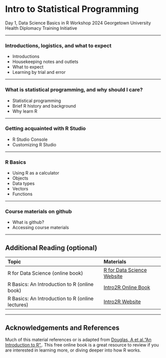 Intro to Statistical Programming
================
Day 1, Data Science Basics in R Workshop
2024 Georgetown University Health Diplomacy Training Initiative

------------------------------------------------------------------------

### Introductions, logistics, and what to expect

-   Introductions
-   Housekeeping notes and outlets
-   What to expect
-   Learning by trial and error

------------------------------------------------------------------------

### What is statistical programming, and why should I care?

-   Statistical programming
-   Brief R history and background
-   Why learn R

------------------------------------------------------------------------

### Getting acquainted with R Studio

-   R Studio Console
-   Customizing R Studio

------------------------------------------------------------------------

### R Basics

-   Using R as a calculator
-   Objects
-   Data types
-   Vectors
-   Functions

------------------------------------------------------------------------

### Course materials on github

-   What is github?
-   Accessing course materials

------------------------------------------------------------------------

## Additional Reading (optional)

|  Topic                                            |     Materials 
|:----------------------------------------          |:--------------------------------------------------------------------------------------|
| R for Data Science (online book)                  | [R for Data Science Website](https://r4ds.had.co.nz/)                                 | 
| R Basics: An Introduction to R (online book)      | [Intro2R Online Book](https://intro2r.com/)                                           |   
| R Basics: An Introduction to R (online lectures)  | [Intro2R Website](https://alexd106.github.io/intro2R/lectures.html)                   | 

------------------------------------------------------------------------

 ## Acknowledgements and References

Much of this material references or is adapted from [Douglas, A et
al.“An Introduction to R”.](https://intro2r.com/). This free online
book is a great resource to review if you are interested in learning
more, or diving deeper into how R works. 


